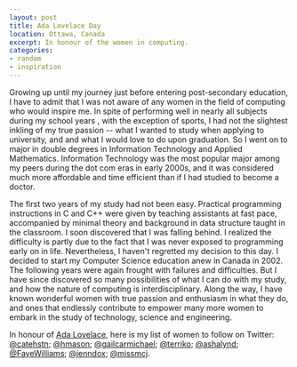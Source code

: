 ```yaml
---
layout: post
title: Ada Lovelace Day
location: Ottawa, Canada
excerpt: In honour of the women in computing.
categories:
- random
- inspiration
---
```


Growing up until my journey just before entering post-secondary education, I have to admit that I was not aware of any women in the field of computing who would inspire me. In spite of performing well in nearly all subjects during my school years , with the exception of sports, I had not the slightest inkling of my true passion -- what I wanted to study when applying to university, and and what I would love to do upon graduation. So I went on to major in double degrees in Information Technology and Applied Mathematics. Information Technology was the most popular major among my peers during the dot com eras in early 2000s, and it was considered much more affordable and time efficient than if I had studied to become a doctor.

The first two years of my study had not been easy. Practical programming instructions in C and C++ were given by teaching assistants at fast pace, accompanied by minimal theory and background in data structure taught in the classroom. I soon discovered that I was falling behind. I realized the difficulty is partly due to the fact that I was never exposed to programming early on in life. Nevertheless, I haven't regretted my decision to this day. I decided to start my Computer Science education anew in Canada in 2002. The following years were again frought with failures and difficulties. But I have since discovered so many possibilities of what I can do with my study, and how the nature of computing is interdisciplinary. Along the way, I have known wonderful women with true passion and enthusiasm in what they do, and ones that endlessly contribute to empower many more women to embark in the study of technology, science and engineering. 

In honour of [Ada Lovelace](http://en.wikipedia.org/wiki/Ada_Lovelace), here is my list of women to follow on Twitter: [@catehstn](http://twitter.com/catehstn); [@hmason](http://twitter.com/hmason); [@gailcarmichael](http://twitter.com/gailcarmichael); [@terriko](http://twitter.com/terriko); [@ashalynd](http://twitter.com/ashalynd); [@FayeWilliams](http://twitter.com/FayeWilliams); [@jenndox](http://twitter.com/jenndox); [@missmcj](http://twitter.com/missmcj).

